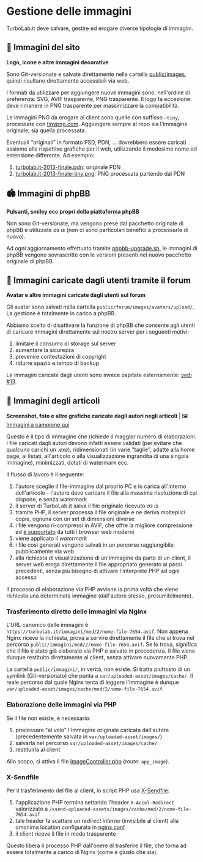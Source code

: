 # Gestione delle immagini

TurboLab.it deve salvare, gestire ed erogare diverse tipologie di immagini.


## 📃 Immagini del sito

**Logo, icone e altre immagini decorative**

Sono Git-versionate e salvate direttamente nella cartella [public/images](https://github.com/TurboLabIt/TurboLab.it/tree/main/public/images), quindi risultano direttamente accessibili via web.

I formati da utilizzare per aggiungere nuove immagini sono, nell'ordine di preferenza: SVG, AVIF trasparente, PNG trasparente. Il logo fa eccezione: deve rimanere in PNG trasparente per massimizzare la compatibilità.

Le immagini PNG da erogare ai client sono quelle con suffisso `-tiny`, processate con [tinypng.com](https://tinypng.com). Aggiungere sempre al repo sia l'immagine originale, sia quella processata.

Eventuali "originali" in formato PSD, PDN, ... dovrebbero essere caricati assieme alle rispettive grafiche per il web, utilizzando il medesimo nome ed estensione differente. Ad esempio:

1. [turbolab.it-2013-finale.pdn](https://github.com/TurboLabIt/TurboLab.it/blob/main/public/images/logo/2013/turbolab.it-2013-finale.pdn): originale PDN
2. [turbolab.it-2013-finale-tiny.png](https://github.com/TurboLabIt/TurboLab.it/blob/main/public/images/logo/2013/turbolab.it-2013-finale-tiny.png): PNG processata partendo dal PDN


## 🏟 Immagini di phpBB

**Pulsanti, smiley ecc propri della piattaforma phpBB**

Non sono Git-versionate, ma vengono prese dal pacchetto originale di phpBB e utilizzate *as is* (non ci sono particolari benefici a processarle di nuovo).

Ad ogni aggiornamento effettuato tramite [phpbb-upgrade.sh](https://github.com/TurboLabIt/TurboLab.it/blob/main/scripts/phpbb-upgrade.sh), le immagini di phpBB vengono sovrascritte con le versioni presenti nel nuovo pacchetto originale di phpBB.


## 🧔 Immagini caricate dagli utenti tramite il forum

**Avatar e altre immagini caricate dagli utenti sul forum**

Gli avatar sono salvati nella cartella `public/forum/images/avatars/upload/`. La gestione è totalmente in carico a phpBB.

Abbiamo scelto di disattivare la funzione di phpBB che consente agli utenti di caricare immagini direttamente sul nostro server per i seguenti motivi:

1. limitare il consumo di storage sul server
2. aumentare la sicurezza
3. prevenire contestazioni di copyright
4. ridurre spazio e tempo di backup

Le immagini caricate dagli utenti sono invece ospitate esternamente: [vedi #13](https://github.com/TurboLabIt/TurboLab.it/issues/13).


## 📸 Immagini degli articoli

**Screenshot, foto e altre grafiche caricate dagli autori negli articoli** | 🖼 [Immagini a campione qui](https://github.com/TurboLabIt/TurboLab.it/blob/main/docs/images-sample.md)

Questo è il tipo di immagine che richiede il maggior numero di elaborazioni. I file caricati dagli autori devono infatti essere validati (per evitare che qualcuno carichi un *.exe*), ridimensionati (in varie "taglie", adatte alla home page, ai listati, all'articolo o alla visualizzazione ingrandita di una singola immagine), minimizzati, dotati di watermark ecc.

Il flusso di lavoro è il seguente:

1. l'autore sceglie il file-immagine dal proprio PC e lo carica all'interno dell'articolo - l'autore deve caricare il file alla massima risoluzione di cui dispone, e senza watermark
2. il server di TurboLab.it salva il file originale ricevuto *as is*
3. tramite PHP, il server processa il file originale e ne deriva molteplici copie, ognuna con un set di dimensioni diverse
4. i file vengono ri-compressi in AVIF, che offre la migliore compressione ed [è supportato](https://caniuse.com/avif) da tutti i browser web moderni
5. viene applicato il *watermark*
5. i file così generati vengono salvati in un percorso raggiungibile pubblicamente via web
6. alla richiesta di visualizzazione di un'immagine da parte di un client, il server web eroga direttamente il file appropriato generato ai passi precedenti, senza più bisogno di attivare l'interprete PHP ad ogni accesso

Il processo di elaborazione via PHP avviene la prima volta che viene richiesta una determinata immagine (dall'autore stesso, presumibilmente).


### Trasferimento diretto delle immagini via Nginx

L'URL canonico delle immagini è `https://turbolab.it/immagini/med/2/nome-file-7654.avif`. Non appena Nginx riceve la richiesta, prova a servire direttamente il file che si trova nel percorso `public/immagini/med/2/nome-file-7654.avif`. Se lo trova, significa che il file è stato già elaborato via PHP e salvato in precedenza. Il file viene dunque restituito direttamente al client, senza attivare nuovamente PHP.

La cartella `public/immagini/`, in verità, non esiste. Si tratta piuttosto di un symlink (Git-versionato) che punta a `var/uploaded-asset/images/cache/`. Il reale percorso dal quale Nginx tenta di leggere l'immagine è dunque `var/uploaded-asset/images/cache/med/2/nome-file-7654.avif`.


### Elaborazione delle immagini via PHP

Se il file non esiste, è necessario:

1. processare "al volo" l'immagine originale caricata dall'autore (precedentemente salvata in `var/uploaded-asset/images/`)
2. salvarla nel percorso `var/uploaded-asset/images/cache/`
3. restituirla al client

Allo scopo, si attiva il file [ImageController.php](https://github.com/TurboLabIt/TurboLab.it/blob/main/src/Controller/ImageController.php) (route: `app_image`).


### X-Sendfile

Per il trasferimento del file al client, lo script PHP usa [X-Sendfile](https://www.nginx.com/resources/wiki/start/topics/examples/xsendfile/):

1. l'applicazione PHP termina settando l'header `X-Accel-Redirect` valorizzato a `/xsend-uploaded-assets/images/cache/med/2/nome-file-7654.avif`
2. tale header fa scattare un *redirect interno* (invisibile al client) alla omonima location configurata in [nginx.conf](https://github.com/TurboLabIt/TurboLab.it/blob/main/config/custom/nginx.conf)
3. il client riceve il file in modo trasparente

Questo libera il processo PHP dall'onere di trasferire il file, che torna ad essere totalmente a carico di Nginx (come è giusto che sia).
